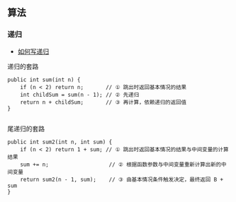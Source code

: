 
## 算法

### 递归
* [如何写递归](https://leetcode-cn.com/circle/article/koSrVI/)


递归的套路

```
public int sum(int n) {
    if (n < 2) return n;       // ① 跳出时返回基本情况的结果
    int childSum = sum(n - 1); // ② 先递归
    return n + childSum;       // ③ 再计算，依赖递归的返回值
}


```

尾递归的套路

```
public int sum2(int n, int sum) {
    if (n < 2) return 1 + sum; // ① 跳出时返回基本情况的结果与中间变量的计算结果
    sum += n;                   // ② 根据函数参数与中间变量重新计算出新的中间变量
    return sum2(n - 1, sum);    // ③ 由基本情况条件触发决定，最终返回 B + sum
}

```